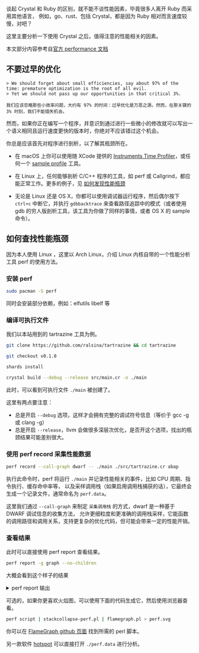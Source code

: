 谈起 Crystal 和 Ruby 的区别，就不能不谈性能因素，毕竟很多人离开 Ruby 而采用其他语言，
例如，go、rust、包括 Crystal，都是因为 Ruby 相对而言速度较慢，对吧？

这里主要分析一下使用 Crystal 之后，值得注意的性能相关的因素。

本文部分内容参考自[官方 performance 文档](https://crystal-lang.org/reference/latest/guides/performance.html)

## 不要过早的优化

```
> We should forget about small efficiencies, say about 97% of the time: premature optimization is the root of all evil. 
> Yet we should not pass up our opportunities in that critical 3%.

我们应该忽略那些小效率问题，大约有 97% 的时间：过早优化是万恶之源。然而，在那关键的 3% 时刻，我们不能错失机会。
```

然而，如果你正在编写一个程序，并意识到通过进行一些微小的修改就可以写出一个语义相同且运行速度更快的版本时，你绝对不应该错过这个机会。


你总是应该首先对程序进行剖析，以了解其瓶颈所在。

- 在 macOS 上你可以使用随 XCode 提供的 [Instruments Time Profiler](https://developer.apple.com/library/prerelease/content/documentation/DeveloperTools/Conceptual/InstrumentsUserGuide/Instrument-TimeProfiler.html)，或任何一个 [sample profile](https://stackoverflow.com/questions/11445619/profiling-c-on-mac-os-x) 工具。

- 在 Linux 上，任何能够剖析 C/C++ 程序的工具，如 perf 或 Callgrind，都应能正常工作。更多的例子，见 [如何发现性能瓶颈]()

- 无论是 Linux 还是 OS X，你都可以使用调试器运行程序，然后偶尔按下 `ctrl+c` 中断它，并执行 `gdbbacktrace` 来查看路径追踪中的模式（或者使用 gdb 的穷人版剖析工具，该工具为你做了同样的事情，或者 OS X 的 sample 命令）。

## 如何查找性能瓶颈

因为本人使用 Linux ，这里以 Arch Linux，介绍 Linux 内核自带的一个性能分析工具 perf 的使用方法。

### 安装 perf

```bash
sudo pacman -S perf
```

同时会安装部分依赖，例如：elfutils libelf 等

### 编译可执行文件

我们以本站用到的 tartrazine 工具为例。

```bash
git clone https://github.com/ralsina/tartrazine && cd tartrazine
```

```bash
git checkout v0.1.0
```

```bash
shards install
```

```bash
crystal build --debug --release src/main.cr -o ./main
```

此时，可以看到可执行文件 `./main` 被创建了。

这里有两点要注意：

- 总是开启 `--debug` 选项，这样才会拥有完整的调试符号信息（等价于 gcc -g 或 clang -g）
- 总是开启 `--release`，llvm 会做很多深层次优化，是否开这个选项，找出的瓶颈结果可能差别很大。

### 使用 perf record 采集性能数据

```bash
perf record --call-graph dwarf -- ./main ./src/tartrazine.cr abap
```

执行此命令时，perf 将运行 `./main` 并记录性能相关的事件，比如 CPU 周期、指令执行、缓存命中率等，
以及采样调用栈（如果启用调用栈捕获的话），它最终会生成一个记录文件，通常命名为 `perf.data`。

这里我们通过 `--call-graph` 来制定 `采集调用栈` 的方式，dwarf 是一种基于 DWARF 调试信息的收集方法，
允许更细粒度和更准确的调用栈采样，它能函数的调用路径和调用关系，支持更复杂的优化代码，但可能会带来一定的性能开销。

### 查看结果

此时可以直接使用 perf report 查看结果。

```bash
perf report -g graph --no-children
```

大概会看到这个样子的结果

<details>
<summary>perf report 输出</summary>

```text
+    3.50%  main     main                  [.] *Slice(UInt8)@Indexable(T)#rindex<UInt8, Int32>:(Int32 | Nil)
+    2.36%  main     main                  [.] *String#to_s<IO::FileDescriptor+>:Nil
+    2.35%  main     main                  [.] *Hash(String, Tartrazine::Style)@Hash(K, V)#find_entry_with_index<String>:(Tuple(Hash::Entry(String, Tartrazine::Style), Int32) | Nil)
+    2.34%  main     main                  [.] *Pointer(Hash::Entry(Char, String))@Pointer(T)#[]<Int32>:Hash::Entry(Char, String)
+    2.30%  main     main                  [.] *Crystal::Token#value=<String>:String
+    2.29%  main     main                  [.] *Crystal::Token::Kind#newline?:Bool
+    2.26%  main     main                  [.] *Crystal::SyntaxHighlighter::TokenType#symbol?:Bool
+    2.25%  main     main                  [.] *Slice(UInt8)@Slice(T)#[]?<Int32, Int32>:(Slice(UInt8) | Nil)
+    2.22%  main     main                  [.] *Crystal::Lexer#ident_part?<Char>:Bool
+    2.15%  main     main                  [.] *IO::FileDescriptor+@IO::FileDescriptor#unbuffered_write<Slice(UInt8)>:Nil
+    2.14%  main     main                  [.] *Crystal::SyntaxHighlighter::TokenType@Object#===<Crystal::SyntaxHighlighter::TokenType>:Bool
+    2.05%  main     main                  [.] *Pointer(UInt8)@Pointer(T)#[]=<Int32, UInt8>:UInt8
+    2.02%  main     main                  [.] *Char::Reader#decode_current_char:Char
+    2.01%  main     main                  [.] *Crystal::Lexer#next_token:Crystal::Token
+    2.00%  main     main                  [.] *Crystal::Token::Kind#char?:Bool
+    1.99%  main     main                  [.] *String#size:Int32
+    1.96%  main     libc.so.6             [.] 0x0000000000185bd5
+    1.92%  main     main                  [.] *IO::FileDescriptor+@IO::Buffered#write<Slice(UInt8)>:Nil
+    1.91%  main     libgc.so.1.5.4        [.] 0x000000000000a8f5
+    1.87%  main     main                  [.] *IO::FileDescriptor+@IO#check_open:Nil
+    1.85%  main     main                  [.] *String#to_unsafe:Pointer(UInt8)
+    1.83%  main     main                  [.] *Hash(String, String)@Hash(K, V)#key_hash<String>:UInt32
+    1.80%  main     libgc.so.1.5.4        [.] GC_malloc_kind
+    1.78%  main     main                  [.] *Pointer(UInt8)@Pointer(T)#memcmp<Pointer(UInt8), Int32>:Int32
+    1.76%  main     main                  [.] *String#gsub<Hash(Char, String)>:String
+    1.76%  main     main                  [.] *GC::malloc_atomic<UInt64>:Pointer(Void)
+    1.73%  main     main                  [.] *IO::FileDescriptor+@IO#write_string<Slice(UInt8)>:Nil
+    1.73%  main     main                  [.] *Crystal::Hasher#string<String>:Crystal::Hasher
+    1.72%  main     main                  [.] *Array(Docopt::Pattern+)@Array(T)#calculate_new_capacity:Int32
+    1.70%  main     main                  [.] *Pointer(UInt8)@Pointer(T)#copy_to<Pointer(UInt8), Int32>:Point
```

</details>

可选的，如果你更喜欢火焰图，可以使用下面的代码生成它，然后使用浏览器查看。


```bash
perf script | stackcollapse-perf.pl | flamegraph.pl > perf.svg
```

你可以在 [FlameGraph github 页面](https://github.com/brendangregg/FlameGraph) 找到所需的 perl 脚本。


另一款软件 [hotspot](https://github.com/KDAB/hotspot) 可以直接打开 `./perf.data` 进行分析。

